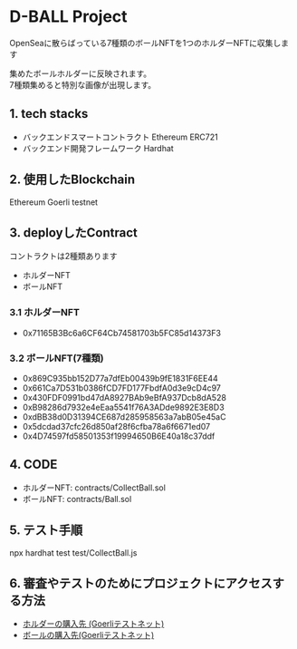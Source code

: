 # D-BALL Project

OpenSeaに散らばっている7種類のボールNFTを1つのホルダーNFTに収集します

集めたボールホルダーに反映されます。  
7種類集めると特別な画像が出現します。

## 1. tech stacks

- バックエンドスマートコントラクト Ethereum ERC721
- バックエンド開発フレームワーク Hardhat

## 2. 使用したBlockchain

Ethereum Goerli testnet

## 3. deployしたContract

コントラクトは2種類あります

- ホルダーNFT
- ボールNFT

### 3.1 ホルダーNFT

- 0x71165B3Bc6a6CF64Cb74581703b5FC85d14373F3

### 3.2 ボールNFT(7種類)

- 0x869C935bb152D77a7dfEb00439b9fE1831F6EE44
- 0x661Ca7D531b0386fCD7FD177FbdfA0d3e9cD4c97
- 0x430FDF0991bd47dA8927BAb9eBfA937Dcb8dA528
- 0xB98286d7932e4eEaa5541f76A3ADde9892E3E8D3
- 0xdBB38d0D31394CE687d285958563a7abB05e45aC
- 0x5dcdad37cfc26d850af28f6cfba78a6f6671ed07
- 0x4D74597fd58501353f19994650B6E40a18c37ddf

## 4. CODE

- ホルダーNFT: contracts/CollectBall.sol
- ボールNFT: contracts/Ball.sol

## 5. テスト手順

npx hardhat test test/CollectBall.js

## 6. 審査やテストのためにプロジェクトにアクセスする方法

- [ホルダーの購入先 (Goerliテストネット)](https://testnets.opensea.io/collection/d-ball-v3)
- [ボールの購入先(Goerliテストネット)](https://testnets.opensea.io/0x52C4e86EfdF4e0b7a8b2aa051cf9057D7a7f7d25)
